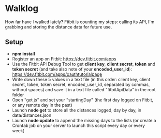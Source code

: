 Walklog
========

How far have I walked lately?
Fitbit is counting my steps: calling its API, I'm grabbing and storing the distance data for future use.


## Setup

- **npm install**
- Register an app on Fitbit: https://dev.fitbit.com/apps
- Use the Fitbit API Debug Tool to get **client key**, **client secret**, **token** and **token secret** (and take also note of your **encoded_user_id**): https://dev.fitbit.com/apps/oauthtutorialpage
- Write down these 5 values in a text file (in this order: client key, client secret, token, token secret, encoded_user_id, separated by commas, without spaces) and save it in a text file called "fitbitApiData" in the root folder
- Open "get.js" and set your "startingDay" (the first day logged on Fitbit, or any remote day in the past)
- Launch **node get** to store all the distances logged, day by day, in data/distances.json
- Launch **node update** to append the missing days to the lists (or create a Crontab job on your server to launch this script every day or every week)
